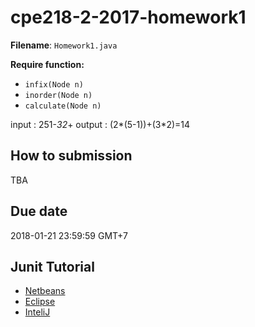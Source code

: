 # cpe218-2-2017-homework1

**Filename**: `Homework1.java`

**Require function:**

* `infix(Node n)`
* `inorder(Node n)`
* `calculate(Node n)`

input : 251-*32*+
output : (2*(5-1))+(3*2)=14

## How to submission

TBA

## Due date

2018-01-21 23:59:59 GMT+7

## Junit Tutorial

* [Netbeans](https://gualtierotesta.wordpress.com/2014/03/09/tutorial-how-to-create-a-junit-test-method-template-in-netbeans/)
* [Eclipse](http://realsearchgroup.org/SEMaterials/tutorials/junit/junit_tutorial_3.1.html)
* [InteliJ](https://www.jetbrains.com/help/idea/tutorial-test-driven-development.html)

